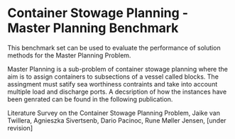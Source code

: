 # Container Stowage Planning - Master Planning Benchmark
This benchmark set can be used to evaluate the performance of solution methods for the Master Planning Problem.

Master Planning is a sub-problem of container stowage planning where the aim is to assign containers to subsections of a vessel called blocks. The assingment must satify sea worthiness contraints and take into account multiple load and discharge ports. A decsription of how the instances have been genrated can be found in the following publication.

Literature Survey on the Container Stowage Planning Problem, Jaike van Twillera, Agnieszka Sivertsenb, Dario Pacinoc, Rune Møller Jensen, [under revision]


